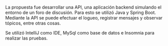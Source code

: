 La propuesta fue desarrollar una API, una aplicación backend simulando el entorno de un foro de discusión. Para esto se utilizó Java y Spring Boot. Mediante la API se puede efectuar el logueo, registrar mensajes y observar tópicos, entre otras cosas.

Se utilizó IntelliJ como IDE, MySql como base de datos e Insomnia para realizar las pruebas.

